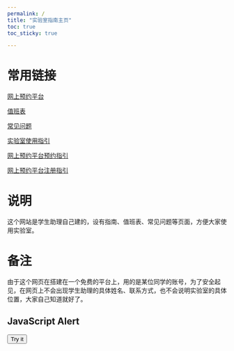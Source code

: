 ```yaml
---
permalink: /
title: "实验室指南主页"
toc: true
toc_sticky: true

---
```


# 常用链接

[网上预约平台](http://222.200.170.55:8081)

[值班表](https://neutrino3316.github.io/balyspusys/docs/rota/)

[常见问题](https://neutrino3316.github.io/balyspusys/QandA/navigation/)

[实验室使用指引](https://neutrino3316.github.io/balyspusys/docs/03_lab_usage_tutorials/)

[网上预约平台预约指引](https://neutrino3316.github.io/balyspusys/docs/02_appointment_tutorials/)

[网上预约平台注册指引](https://neutrino3316.github.io/balyspusys/docs/01_sign_up_tutorials/)

# 说明

这个网站是学生助理自己建的，设有指南、值班表、常见问题等页面，方便大家使用实验室。

# 备注

由于这个网页在搭建在一个免费的平台上，用的是某位同学的账号，为了安全起见，在网页上不会出现学生助理的具体姓名、联系方式，也不会说明实验室的具体位置，大家自己知道就好了。

<!DOCTYPE html>
<html>
<body>

<h2>JavaScript Alert</h2>

<button onclick="myFunction()">Try it</button>

<script>
function myFunction() {
    alert("I am an alert box!");
}
</script>
</body>
</html>




